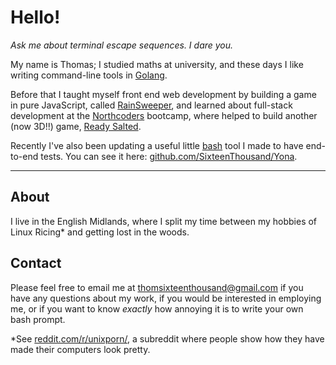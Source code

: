 # Hello!

*Ask me about terminal escape sequences. I dare you.*

My name is Thomas; I studied maths at university, and these days I like 
writing command-line tools in [Golang](go.dev).

Before that I taught myself front end web development by building a game in 
pure JavaScript, called 
[RainSweeper](https://sixteenthousand.github.io/RainSweeper/), and learned 
about full-stack development at the [Northcoders](https://northcoders.com/) 
bootcamp, where helped to build another (now 3D!!) game, [Ready 
Salted](https://github.com/SixteenThousand/Ready-Salted).

Recently I've also been updating a useful little
[bash](https://en.wikipedia.org/wiki/Bash_(Unix_shell)) tool I made to have 
end-to-end tests. You can see it here: 
[github.com/SixteenThousand/Yona](https://github.com/SixteenThousand/Yona).

---


## About

I live in the English Midlands, where I split my time between my hobbies of 
Linux Ricing\* and getting lost in the woods.


## Contact

Please feel free to email me at thomsixteenthousand@gmail.com if you have 
any questions about my work, if you would be interested in employing me, or 
if you want to know *exactly* how annoying it is to write your own bash 
prompt.

\*See [reddit.com/r/unixporn/](https://www.reddit.com/r/unixporn/), a 
subreddit where people show how they have made their computers look pretty.

